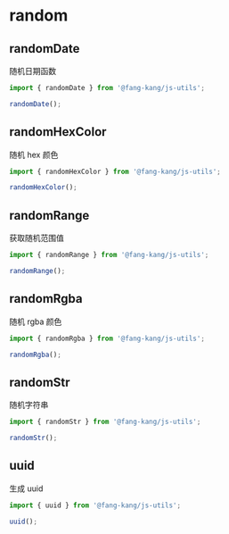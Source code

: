 # random

## randomDate

随机日期函数

```typescript
import { randomDate } from '@fang-kang/js-utils';

randomDate();
```

## randomHexColor

随机 hex 颜色

```typescript
import { randomHexColor } from '@fang-kang/js-utils';

randomHexColor();
```

## randomRange

获取随机范围值

```typescript
import { randomRange } from '@fang-kang/js-utils';

randomRange();
```

## randomRgba

随机 rgba 颜色

```typescript
import { randomRgba } from '@fang-kang/js-utils';

randomRgba();
```

## randomStr

随机字符串

```typescript
import { randomStr } from '@fang-kang/js-utils';

randomStr();
```

## uuid

生成 uuid

```typescript
import { uuid } from '@fang-kang/js-utils';

uuid();
```
